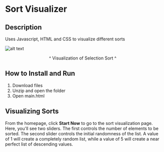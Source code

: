 # Sort Visualizer

## Description
Uses Javascript, HTML and CSS to visualize different sorts

![alt text](https://github.com/KaiDubauskas/SortVisualizer/blob/master/SortVisualizer.gif "Logo Title Text 1")
<p align="center">^ Visualization of Selection Sort ^</p>


## How to Install and Run

1. Download files
2. Unzip and open the folder
3. Open main.html

## Visualizing Sorts

From the homepage, click <b>Start Now</b> to go to the sort visualization page. Here, you'll see two sliders. The first controls the number of elements to be sorted. The second slider controls the initial randomness of the list. A value of 1 will create a completely random list, while a value of 5 will create a near perfect list of descending values. 

